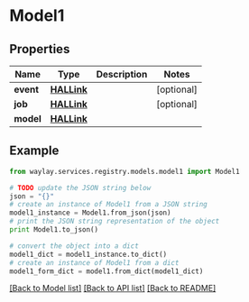 # Model1


## Properties

Name | Type | Description | Notes
------------ | ------------- | ------------- | -------------
**event** | [**HALLink**](HALLink.md) |  | [optional] 
**job** | [**HALLink**](HALLink.md) |  | [optional] 
**model** | [**HALLink**](HALLink.md) |  | 

## Example

```python
from waylay.services.registry.models.model1 import Model1

# TODO update the JSON string below
json = "{}"
# create an instance of Model1 from a JSON string
model1_instance = Model1.from_json(json)
# print the JSON string representation of the object
print Model1.to_json()

# convert the object into a dict
model1_dict = model1_instance.to_dict()
# create an instance of Model1 from a dict
model1_form_dict = model1.from_dict(model1_dict)
```
[[Back to Model list]](../README.md#documentation-for-models) [[Back to API list]](../README.md#documentation-for-api-endpoints) [[Back to README]](../README.md)


